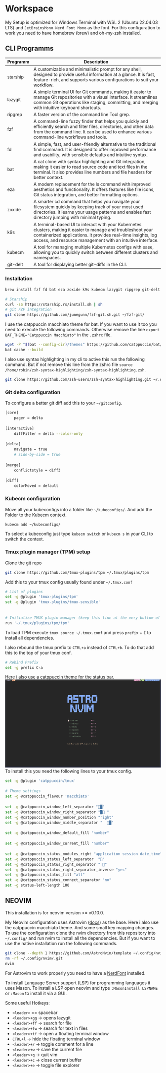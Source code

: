 # Workspace

My Setup is optimized for Windows Terminal with WSL 2 (Ubuntu 22.04.03 LTS) and `JetBrainsMono Nerd Font Mono` as the font.
For this configuration to work you need to have homebrew (brew) and oh-my-zsh installed.

## CLI Programms

| Programm | Description                                                                                                                                                                                                                                  |
| -------- | -------------------------------------------------------------------------------------------------------------------------------------------------------------------------------------------------------------------------------------------- |
| starship | A customizable and minimalistic prompt for any shell, designed to provide useful information at a glance. It is fast, feature-rich, and supports various configurations to suit your workflow.                                               |
| lazygit  | A simple terminal UI for Git commands, making it easier to manage Git repositories with a visual interface. It streamlines common Git operations like staging, committing, and merging with intuitive keyboard shortcuts.                    |
| ripgrep  | A faster version of the command line Tool grep.                                                                                                                                                                                              |
| fzf      | A command-line fuzzy finder that helps you quickly and efficiently search and filter files, directories, and other data from the command line. It can be used to enhance various command-line workflows and tools.                           |
| fd       | A simple, fast, and user-friendly alternative to the traditional find command. It is designed to offer improved performance and usability, with sensible defaults and intuitive syntax.                                                      |
| bat      | A cat clone with syntax highlighting and Git integration, making it easier to read source code and text files in the terminal. It also provides line numbers and file headers for better context.                                            |
| eza      | A modern replacement for the ls command with improved aesthetics and functionality. It offers features like file icons, Git status integration, and better formatting options.                                                               |
| zoxide   | A smarter cd command that helps you navigate your filesystem quickly by keeping track of your most used directories. It learns your usage patterns and enables fast directory jumping with minimal typing.                                   |
| k9s      | A terminal-based UI to interact with your Kubernetes clusters, making it easier to manage and troubleshoot your containerized applications. It provides real-time insights, log access, and resource management with an intuitive interface. |
| kubecm   | A tool for managing multiple Kubernetes configs with ease, allowing you to quickly switch between different clusters and namespaces.                                                                                                         |
| git-delt | A tool for displaying better git-diffs in the CLI.                                                                                                                                                                                           |

### Installation

```bash
brew install fzf fd bat eza zoxide k9s kubecm lazygit ripgrep git-delt
```

```bash
# Starship
curl -sS https://starship.rs/install.sh | sh
# git FZF integration
git clone https://github.com/junegunn/fzf-git.sh.git ~/fzf-git/
```

I use the catppuccin macchiato theme for bat. If you want to use it too you need to execute the following commands. Otherwise remove the line `export BAT_THEME="Catppuccin Macchiato"` in the `.zshrc` file.

```bash
wget -P "$(bat --config-dir)/themes" https://github.com/catppuccin/bat/raw/main/themes/Catppuccin%20Macchiato.tmTheme && \
bat cache --build
```

I also use syntax highlighting in my cli to active this run the following command. But if not remove this line from the zshrc file `source /home/robin/zsh-syntax-highlighting/zsh-syntax-highlighting.zsh`.

```bash
git clone https://github.com/zsh-users/zsh-syntax-highlighting.git ~/.oh-my-zsh/custom/plugins/zsh-syntax-highlighting/
```

### Git delta configuration

To configure a better git diff add this to your `~/gitconfig`.

```bash
[core]
    pager = delta

[interactive]
    diffFilter = delta --color-only

[delta]
    navigate = true
    # side-by-side = true

[merge]
    conflictstyle = diff3

[diff]
    colorMoved = default
```

### Kubecm configuration

Move all your kubeconfigs into a folder like `~/kubeconfigs/`. And add the Folder to the Kubecm context.

```bash
kubecm add ~/kubeconfigs/
```

To select a kubeconfig just type `kubecm switch` or `kubecm s` in your CLI to switch the context.

### Tmux plugin manager (TPM) setup

Clone the git repo

```bash
git clone https://github.com/tmux-plugins/tpm ~/.tmux/plugins/tpm
```

Add this to your tmux config usually found under `~/.tmux.conf`

```bash
# List of plugins
set -g @plugin 'tmux-plugins/tpm'
set -g @plugin 'tmux-plugins/tmux-sensible'


# Initialize TMUX plugin manager (keep this line at the very bottom of tmux.conf)
run '~/.tmux/plugins/tpm/tpm'
```

To load TPM execute `tmux source ~/.tmux.conf` and press `prefix` + `I` to install all dependencies.

I also rebound the tmux prefix to `CTRL+a` instead of `CTRL+b`. To do that add this to the top of your tmux conf.

```bash
# Rebind Prefix
set -g prefix C-a
```

Here i also use a catppuccin theme for the status bar.
![](./images/tmux-theme.png)
To install this you need the following lines to your tmux config.

```bash
set -g @plugin 'catppuccin/tmux'

# Theme settings
set -g @catppuccin_flavour 'macchiato'

set -g @catppuccin_window_left_separator "█"
set -g @catppuccin_window_right_separator "█ "
set -g @catppuccin_window_number_position "right"
set -g @catppuccin_window_middle_separator "  █"

set -g @catppuccin_window_default_fill "number"

set -g @catppuccin_window_current_fill "number"

set -g @catppuccin_status_modules_right "application session date_time"
set -g @catppuccin_status_left_separator  ""
set -g @catppuccin_status_right_separator " "
set -g @catppuccin_status_right_separator_inverse "yes"
set -g @catppuccin_status_fill "all"
set -g @catppuccin_status_connect_separator "no"
set -g status-left-length 100
```

## NEOVIM

This installation is for neovim version >= v0.10.0.

My Neovim configuration uses Astrovim ([docs](https://docs.astronvim.com/)) as the base. Here i also use the catppuccin macchiato theme. And some small key mapping changes.  
To use the configuration clone the nvim directory from this repository into `~/.config/` and run nvim to install all the dependencies. But if you want to use the native installation run the following commands.

```bash
git clone --depth 1 https://github.com/AstroNvim/template ~/.config/nvim
rm -rf ~/.config/nvim/.git
nvim
```

For Astrovim to work properly you need to have a [NerdFont](https://www.nerdfonts.com/) installed.

To install Language Server support (LSP) for programming languages it uses Mason. To install a LSP open neovim and type `:MasonInstall LSPNAME` or `:Mason` to install it via a GUI.

Some useful Hotkeys:

-   `<leader>` == spacebar
-   `<leader>+gg` -> opens lazygit
-   `<leader>+ff` -> search for file
-   `<leader>+fw` -> search for text in files
-   `<leader>+tf` -> open a floating terminal window
-   `CTRL+l` -> hide the floating terminal window
-   `<leader>+/` -> toggle comment for a line
-   `<leader>+w` -> save the current file
-   `<leader>+q` -> quit vim
-   `<leader>+c` -> close current buffer
-   `<leader>+e` -> toggle file explorer
